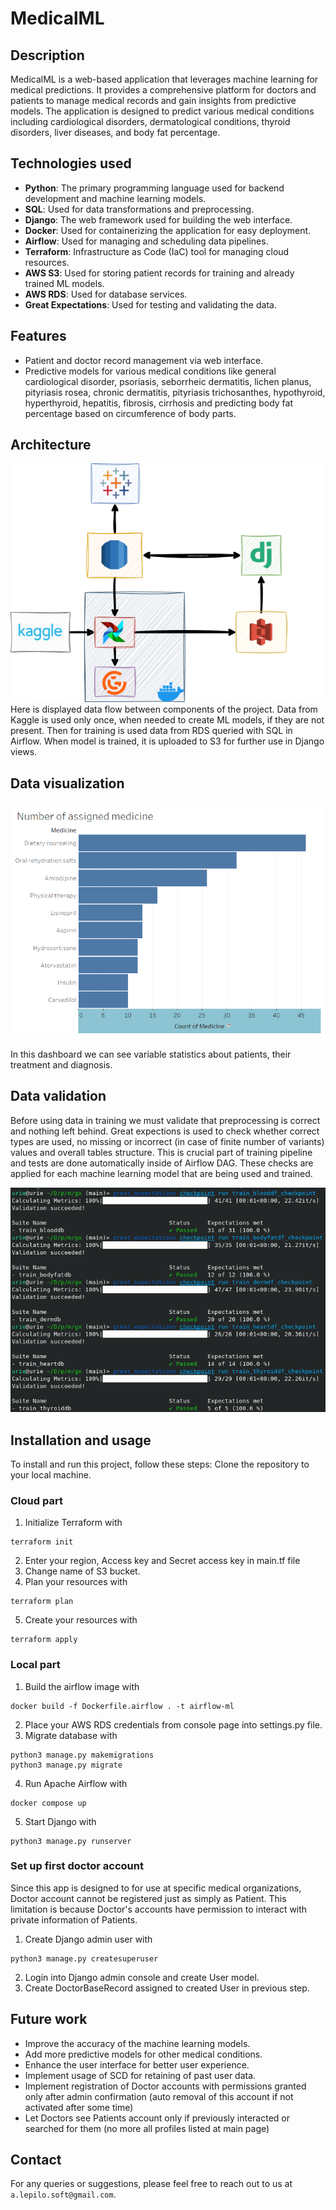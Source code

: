 # MedicalML

## Description
MedicalML is a web-based application that leverages machine learning for medical predictions. It provides a comprehensive platform for doctors and patients to manage medical records and gain insights from predictive models. The application is designed to predict various medical conditions including cardiological disorders, dermatological conditions, thyroid disorders, liver diseases, and body fat percentage.

## Technologies used
- **Python**: The primary programming language used for backend development and machine learning models.
- **SQL**: Used for data transformations and preprocessing.
- **Django**: The web framework used for building the web interface.
- **Docker**: Used for containerizing the application for easy deployment.
- **Airflow**: Used for managing and scheduling data pipelines.
- **Terraform**: Infrastructure as Code (IaC) tool for managing cloud resources.
- **AWS S3**: Used for storing patient records for training and already trained ML models.
- **AWS RDS**: Used for database services.
- **Great Expectations**: Used for testing and validating the data.

## Features
- Patient and doctor record management via web interface.
- Predictive models for various medical conditions like general cardiological disorder, psoriasis, seborrheic dermatitis, lichen planus, pityriasis rosea, chronic dermatitis, pityriasis trichosanthes, hypothyroid, hyperthyroid, hepatitis, fibrosis, cirrhosis and predicting body fat percentage based on circumference of body parts.

## Architecture

![Architecture of a project](img/arch.png)
Here is displayed data flow between components of the project. Data from Kaggle is used only once, when needed to create ML models, if they are not present. Then for training is used data from RDS queried with SQL in Airflow. When model is trained, it is uploaded to S3 for further use in Django views. 

## Data visualization

![Dashboard](img/Dashboard1.png)

In this dashboard we can see variable statistics about patients, their treatment and diagnosis.

## Data validation
Before using data in training we must validate that preprocessing is correct and nothing left behind. Great expections is used to check whether correct types are used, no missing or incorrect (in case of finite number of variants) values and overall tables structure. This is crucial part of training pipeline and tests are done automatically inside of Airflow DAG. These checks are applied for each machine learning model that are being used and trained. 

![Data validation](img/validations.png)

## Installation and usage

To install and run this project, follow these steps:
Clone the repository to your local machine.

### Cloud part
1. Initialize Terraform with 
```
terraform init 
```
2. Enter your region, Access key and Secret access key in main.tf file
3. Change name of S3 bucket.
4. Plan your resources with
```
terraform plan 
```
5. Create your resources with
```
terraform apply 
```
### Local part
1. Build the airflow image with
```
docker build -f Dockerfile.airflow . -t airflow-ml 
```
2. Place your AWS RDS credentials from console page into settings.py file.
3. Migrate database with
```
python3 manage.py makemigrations
python3 manage.py migrate
```
4. Run Apache Airflow with 
```
docker compose up
```
5. Start Django with 
```
python3 manage.py runserver
```

### Set up first doctor account
Since this app is designed to for use at specific medical organizations, Doctor account cannot be registered just as simply as Patient. This limitation is because Doctor's accounts have permission to interact with private information of Patients. 
1. Create Django admin user with
```
python3 manage.py createsuperuser
```
2. Login into Django admin console and create User model.
3. Create DoctorBaseRecord assigned to created User in previous step.
   
## Future work
- Improve the accuracy of the machine learning models.
- Add more predictive models for other medical conditions.
- Enhance the user interface for better user experience.
- Implement usage of SCD for retaining of past user data.
- Implement registration of Doctor accounts with permissions granted only after admin confirmation (auto removal of this account if not activated after some time)
- Let Doctors see Patients account only if previously interacted or searched for them (no more all profiles listed at main page)
  
## Contact
For any queries or suggestions, please feel free to reach out to us at `a.lepilo.soft@gmail.com`.
